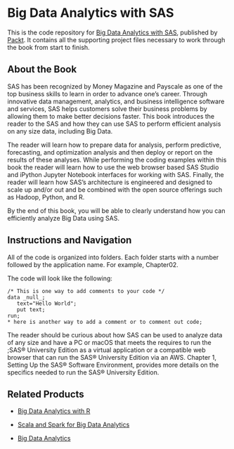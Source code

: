 # Big Data Analytics with SAS
This is the code repository for [Big Data Analytics with SAS](https://www.packtpub.com/big-data-and-business-intelligence/big-data-analytics-sas?utm_source=github&utm_medium=repository&utm_campaign=9781788290906), published by [Packt](https://www.packtpub.com/?utm_source=github). It contains all the supporting project files necessary to work through the book from start to finish.
## About the Book
SAS has been recognized by Money Magazine and Payscale as one of the top business skills to learn in order to advance one’s career. Through innovative data management, analytics, and business intelligence software and services, SAS helps customers solve their business problems by allowing them to make better decisions faster. This book introduces the reader to the SAS and how they can use SAS to perform efficient analysis on any size data, including Big Data.

The reader will learn how to prepare data for analysis, perform predictive, forecasting, and optimization analysis and then deploy or report on the results of these analyses. While performing the coding examples within this book the reader will learn how to use the web browser based SAS Studio and iPython Jupyter Notebook interfaces for working with SAS. Finally, the reader will learn how SAS’s architecture is engineered and designed to scale up and/or out and be combined with the open source offerings such as Hadoop, Python, and R.

By the end of this book, you will be able to clearly understand how you can efficiently analyze Big Data using SAS.

## Instructions and Navigation
All of the code is organized into folders. Each folder starts with a number followed by the application name. For example, Chapter02.



The code will look like the following:
```
/* This is one way to add comments to your code */
data _null_;
   text="Hello World";
   put text;
run;
* here is another way to add a comment or to comment out code;
```

The reader should be curious about how SAS can be used to analyze data of any size and have a PC or macOS that meets the requires to run the ;SAS® University Edition as a virtual application or a compatible web browser that can run the SAS® University Edition via an AWS. Chapter 1, Setting Up the SAS® Software Environment, provides more details on the specifics needed to run the SAS® University Edition.

## Related Products
* [Big Data Analytics with R](https://www.packtpub.com/big-data-and-business-intelligence/big-data-analytics-r?utm_source=github&utm_medium=repository&utm_campaign=9781786466457)

* [Scala and Spark for Big Data Analytics](https://www.packtpub.com/big-data-and-business-intelligence/scala-and-spark-big-data-analytics?utm_source=github&utm_medium=repository&utm_campaign=9781785280849)

* [Big Data Analytics](https://www.packtpub.com/big-data-and-business-intelligence/big-data-analytics?utm_source=github&utm_medium=repository&utm_campaign=9781785884696)
